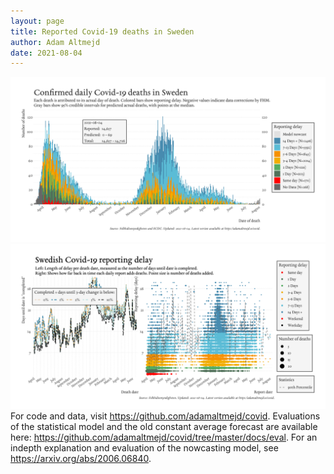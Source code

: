 ```yaml
---
layout: page
title: Reported Covid-19 deaths in Sweden
author: Adam Altmejd
date: 2021-08-04
---
```


![Graph of Swedish Covid-19 deaths with reporting delay.](deaths_lag_sweden_2021-08-04.png "Swedish Covid-19 deaths.")
![Graph of Swedish Covid-19 reporting delay in daily deaths.](lag_trend_sweden_2021-08-04.png "Trend in Swedish Covid-19 mortality reporting delay.")
For code and data, visit <https://github.com/adamaltmejd/covid>.
Evaluations of the statistical model and the old constant average forecast are available here: <https://github.com/adamaltmejd/covid/tree/master/docs/eval>.
For an indepth explanation and evaluation of the nowcasting model, see <https://arxiv.org/abs/2006.06840>.
